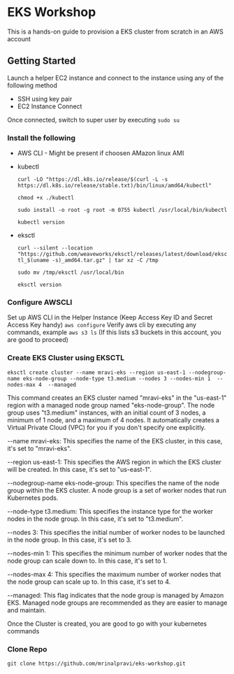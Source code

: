 # EKS Workshop
This is a hands-on guide to provision a EKS cluster from scratch in an AWS account

## Getting Started
Launch a helper EC2 instance and connect to the instance using any of the following method
* SSH using key pair
* EC2 Instance Connect

Once connected, switch to super user by executing ```sudo su```

### Install the following

* AWS CLI - Might be present if choosen AMazon linux AMI
* kubectl
  
	```curl -LO "https://dl.k8s.io/release/$(curl -L -s https://dl.k8s.io/release/stable.txt)/bin/linux/amd64/kubectl"```

	```chmod +x ./kubectl```

  ```sudo install -o root -g root -m 0755 kubectl /usr/local/bin/kubectl```

  ```kubectl version```
* eksctl
  
  ```curl --silent --location "https://github.com/weaveworks/eksctl/releases/latest/download/eksctl_$(uname -s)_amd64.tar.gz" | tar xz -C /tmp```
  
	```sudo mv /tmp/eksctl /usr/local/bin```

	```eksctl version```

### Configure AWSCLI
Set up AWS CLI in the Helper Instance (Keep Access Key ID and Secret Access Key handy) ```aws configure```
Verify aws cli by executing any commands, example
	```aws s3 ls``` (If this lists s3 buckets in this account, you are good to proceed)

### Create EKS Cluster using EKSCTL
```
eksctl create cluster --name mravi-eks --region us-east-1 --nodegroup-name eks-node-group --node-type t3.medium --nodes 3 --nodes-min 1  --nodes-max 4  --managed
```
This command creates an EKS cluster named "mravi-eks" in the "us-east-1" region with a managed node group named "eks-node-group". The node group uses "t3.medium" instances, with an initial count of 3 nodes, a minimum of 1 node, and a maximum of 4 nodes. It automatically creates a Virtual Private Cloud (VPC) for you if you don't specify one explicitly.

--name mravi-eks: This specifies the name of the EKS cluster, in this case, it's set to "mravi-eks".

--region us-east-1: This specifies the AWS region in which the EKS cluster will be created. In this case, it's set to "us-east-1".

--nodegroup-name eks-node-group: This specifies the name of the node group within the EKS cluster. A node group is a set of worker nodes that run Kubernetes pods.

--node-type t3.medium: This specifies the instance type for the worker nodes in the node group. In this case, it's set to "t3.medium".

--nodes 3: This specifies the initial number of worker nodes to be launched in the node group. In this case, it's set to 3.

--nodes-min 1: This specifies the minimum number of worker nodes that the node group can scale down to. In this case, it's set to 1.

--nodes-max 4: This specifies the maximum number of worker nodes that the node group can scale up to. In this case, it's set to 4.

--managed: This flag indicates that the node group is managed by Amazon EKS. Managed node groups are recommended as they are easier to manage and maintain.

Once the Cluster is created, you are good to go with your kubernetes commands

### Clone Repo
```git clone https://github.com/mrinalpravi/eks-workshop.git```
